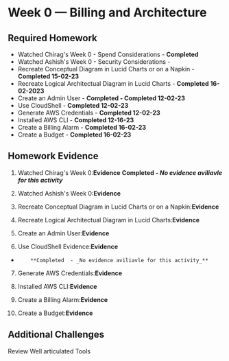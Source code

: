 # Week 0 — Billing and Architecture


## Required Homework 

- Watched Chirag's Week 0 - Spend Considerations - **Completed**  
- Watched Ashish's Week 0 - Security Considerations - 
- Recreate Conceptual Diagram in Lucid Charts or on a Napkin - **Completed 15-02-23**
- Recreate Logical Architectual Diagram in Lucid Charts - **Completed 16-02-2023**
- Create an Admin User - **Completed - Completed 12-02-23**
- Use CloudShell - **Completed 12-02-23**
- Generate AWS Credentials - **Completed 12-02-23**
- Installed AWS CLI - **Completed 12-16-23** 
- Create a Billing Alarm - **Completed 16-02-23**
- Create a Budget - **Completed 16-02-23**


## Homework Evidence

1. Watched Chirag's Week 0:**Evidence**
         **Completed  - _No evidence aviliavle for this activity_** 

2.  Watched Ashish's Week 0:**Evidence**
3.  Recreate Conceptual Diagram in Lucid Charts or on a Napkin:**Evidence**
4.  Recreate Logical Architectual Diagram in Lucid Charts:**Evidence**
5.  Create an Admin User:**Evidence**
6.  Use CloudShell Evidence:**Evidence**
-         **Completed  - _No evidence aviliavle for this activity_** 
7. Generate AWS Credentials:**Evidence**
8. Installed AWS CLI:**Evidence**



9.  Create a Billing Alarm:**Evidence**
10. Create a Budget:**Evidence**



## Additional Challenges  

 Review Well articulated Tools

